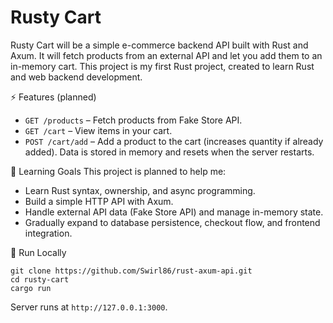 # Rusty Cart

Rusty Cart will be a simple e-commerce backend API built with Rust and Axum. It will fetch products from an external API and let you add them to an in-memory cart. This project is my first Rust project, created to learn Rust and web backend development.

⚡ Features (planned)
  - ```GET /products``` – Fetch products from Fake Store API.
  - ```GET /cart``` – View items in your cart.
  - ```POST /cart/add``` – Add a product to the cart (increases quantity if already added).
Data is stored in memory and resets when the server restarts.

🌱 Learning Goals
This project is planned to help me:
  - Learn Rust syntax, ownership, and async programming.
  - Build a simple HTTP API with Axum.
  - Handle external API data (Fake Store API) and manage in-memory state.
  - Gradually expand to database persistence, checkout flow, and frontend integration.

🚀 Run Locally
```
git clone https://github.com/Swirl86/rust-axum-api.git
cd rusty-cart
cargo run
```
Server runs at ```http://127.0.0.1:3000```.
